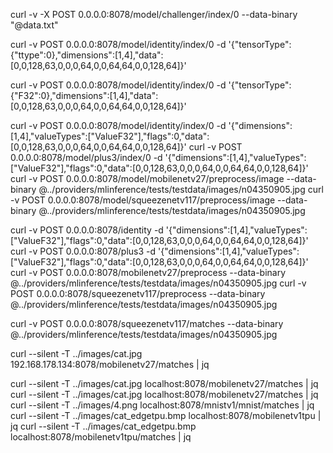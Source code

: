 
curl -v -X POST 0.0.0.0:8078/model/challenger/index/0 --data-binary "@data.txt" 

curl -v POST 0.0.0.0:8078/model/identity/index/0 -d '{"tensorType":{"ttype":0},"dimensions":[1,4],"data":[0,0,128,63,0,0,0,64,0,0,64,64,0,0,128,64]}'

curl -v POST 0.0.0.0:8078/model/identity/index/0 -d '{"tensorType":{"F32":0},"dimensions":[1,4],"data":[0,0,128,63,0,0,0,64,0,0,64,64,0,0,128,64]}'

curl -v POST 0.0.0.0:8078/model/identity/index/0 -d '{"dimensions":[1,4],"valueTypes":["ValueF32"],"flags":0,"data":[0,0,128,63,0,0,0,64,0,0,64,64,0,0,128,64]}'
curl -v POST 0.0.0.0:8078/model/plus3/index/0 -d '{"dimensions":[1,4],"valueTypes":["ValueF32"],"flags":0,"data":[0,0,128,63,0,0,0,64,0,0,64,64,0,0,128,64]}'
curl -v POST 0.0.0.0:8078/model/mobilenetv27/preprocess/image --data-binary @../providers/mlinference/tests/testdata/images/n04350905.jpg
curl -v POST 0.0.0.0:8078/model/squeezenetv117/preprocess/image --data-binary @../providers/mlinference/tests/testdata/images/n04350905.jpg


curl -v POST 0.0.0.0:8078/identity -d '{"dimensions":[1,4],"valueTypes":["ValueF32"],"flags":0,"data":[0,0,128,63,0,0,0,64,0,0,64,64,0,0,128,64]}'
curl -v POST 0.0.0.0:8078/plus3 -d '{"dimensions":[1,4],"valueTypes":["ValueF32"],"flags":0,"data":[0,0,128,63,0,0,0,64,0,0,64,64,0,0,128,64]}'
curl -v POST 0.0.0.0:8078/mobilenetv27/preprocess --data-binary @../providers/mlinference/tests/testdata/images/n04350905.jpg
curl -v POST 0.0.0.0:8078/squeezenetv117/preprocess --data-binary @../providers/mlinference/tests/testdata/images/n04350905.jpg

curl -v POST 0.0.0.0:8078/squeezenetv117/matches --data-binary @../providers/mlinference/tests/testdata/images/n04350905.jpg

curl --silent -T ../images/cat.jpg 192.168.178.134:8078/mobilenetv27/matches | jq

curl --silent -T ../images/cat.jpg localhost:8078/mobilenetv27/matches | jq
curl --silent -T ../images/cat.jpg localhost:8078/mobilenetv27/matches | jq
curl --silent -T ../images/4.png localhost:8078/mnistv1/mnist/matches | jq
curl --silent -T ../images/cat_edgetpu.bmp localhost:8078/mobilenetv1tpu | jq
curl --silent -T ../images/cat_edgetpu.bmp localhost:8078/mobilenetv1tpu/matches | jq